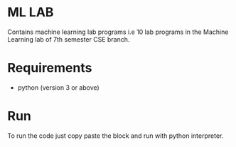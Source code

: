 # ML LAB
Contains machine learning lab programs i.e 10 lab programs in the Machine Learning lab of 7th semester CSE branch.

# Requirements 
- python (version 3 or above)


# Run
To run the code just copy paste the block and run with python interpreter.
